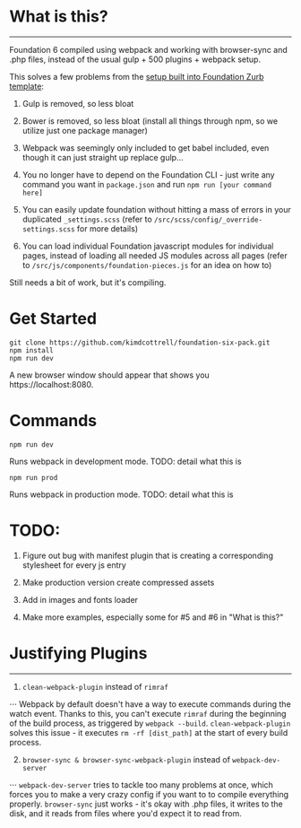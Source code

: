 # What is this?
------

Foundation 6 compiled using webpack and working with browser-sync and .php files, instead of the usual gulp + 500 plugins + webpack setup.

This solves a few problems from the [setup built into Foundation Zurb template](https://github.com/zurb/foundation-zurb-template):

1. Gulp is removed, so less bloat

2. Bower is removed, so less bloat (install all things through npm, so we utilize just one package manager)

3. Webpack was seemingly only included to get babel included, even though it can just straight up replace gulp...

4. You no longer have to depend on the Foundation CLI - just write any command you want in `package.json` and run `npm run [your command here]`

5. You can easily update foundation without hitting a mass of errors in your duplicated `_settings.scss` (refer to `/src/scss/config/_override-settings.scss` for more details)

6. You can load individual Foundation javascript modules for individual pages, instead of loading all needed JS modules across all pages (refer to `/src/js/components/foundation-pieces.js` for an idea on how to)

Still needs a bit of work, but it's compiling.

# Get Started

```
git clone https://github.com/kimdcottrell/foundation-six-pack.git
npm install
npm run dev
```

A new browser window should appear that shows you https://localhost:8080.

# Commands

`npm run dev`

Runs webpack in development mode. TODO: detail what this is

`npm run prod`

Runs webpack in production mode. TODO: detail what this is

# TODO:

1. Figure out bug with manifest plugin that is creating a corresponding stylesheet for every js entry

2. Make production version create compressed assets

3. Add in images and fonts loader

4. Make more examples, especially some for \#5 and \#6 in "What is this?"

# Justifying Plugins
------

1. `clean-webpack-plugin` instead of `rimraf`

⋅⋅⋅ Webpack by default doesn't have a way to execute commands during the watch event. Thanks to this, you can't execute `rimraf` during the beginning of the build process, as triggered by `webpack --build`. `clean-webpack-plugin` solves this issue - it executes `rm -rf [dist_path]` at the start of every build process.

2. `browser-sync & browser-sync-webpack-plugin` instead of `webpack-dev-server`

⋅⋅⋅ `webpack-dev-server` tries to tackle too many problems at once, which forces you to make a very crazy config if you want to to compile everything properly. `browser-sync` just works - it's okay with .php files, it writes to the disk, and it reads from files where you'd expect it to read from.
